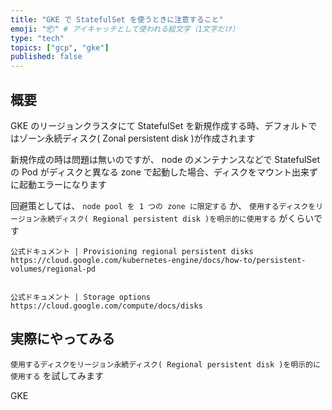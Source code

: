 ```yaml
---
title: "GKE で StatefulSet を使うときに注意すること"
emoji: "📦" # アイキャッチとして使われる絵文字（1文字だけ）
type: "tech"
topics: ["gcp", "gke"]
published: false
---
```


## 概要

GKE のリージョンクラスタにて StatefulSet を新規作成する時、デフォルトではゾーン永続ディスク( Zonal persistent disk )が作成されます

新規作成の時は問題は無いのですが、 node のメンテナンスなどで StatefulSet の Pod がディスクと異なる zone で起動した場合、ディスクをマウント出来ずに起動エラーになります

回避策としては、 `node pool を 1 つの zone に限定する` か、 `使用するディスクをリージョン永続ディスク( Regional persistent disk )を明示的に使用する` がくらいです

```
公式ドキュメント | Provisioning regional persistent disks
https://cloud.google.com/kubernetes-engine/docs/how-to/persistent-volumes/regional-pd


公式ドキュメント | Storage options
https://cloud.google.com/compute/docs/disks
```

## 実際にやってみる

`使用するディスクをリージョン永続ディスク( Regional persistent disk )を明示的に使用する` を試してみます

GKE

